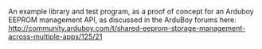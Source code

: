 An example library and test program, as a proof of concept for an Arduboy EEPROM management API, as discussed in the ArduBoy forums here:
http://community.arduboy.com/t/shared-eeprom-storage-management-across-multiple-apps/125/21
